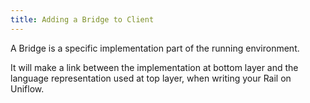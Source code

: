 ```yaml
---
title: Adding a Bridge to Client
---
```


A Bridge is a specific implementation part of the running environment.

It will make a link between the implementation at bottom layer and the language representation used at top layer, when writing your Rail on Uniflow.
